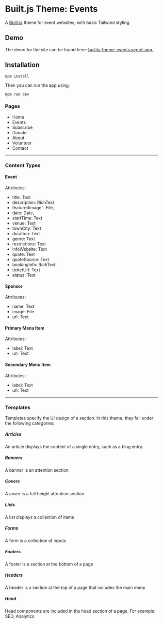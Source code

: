 # Built.js Theme: Events

A [Built.js](https://builtjs.com) theme for event websites, with basic Tailwind styling.

## Demo
The demo for the site can be found here: [builtjs-theme-events.vercel.app
](builtjs-theme-events.vercel.app).

## Installation
```
npm install
```
Then you can run the app using:
```
npm run dev
```

### Pages
- Home
- Events
- Subscribe
- Donate
- About
- Volunteer
- Contact

---

### Content Types
#### Event
Attributes:
- title: Text
- description: RichText
- featuredImage": File,
- date: Date,
- startTime: Text
- venue: Text
- townCity: Text
- duration: Text
- genre: Text
- restrictions: Text
- infoWebsite: Text
- quote: Text
- quoteSource: Text
- bookingInfo: RichText
- ticketUrl: Text
- status: Text

#### Sponsor
Attributes:
- name: Text
- image: File
- url: Text

#### Primary Menu Item
Attributes:
- label: Text
- url: Text

#### Secondary Menu Item
Attributes:
- label: Text
- url: Text

---

### Templates
Templates specify the UI design of a section. In this theme, they fall under the following categories:
##### Articles
An article displays the content of a single entry, such as a blog entry.
##### Banners
A banner is an attention section
##### Covers
A cover is a full height attention section
##### Lists
A list displays a collection of items
##### Forms
A form is a collection of inputs
##### Footers
A footer is a section at the bottom of a page
##### Headers
A header is a section at the top of a page that includes the main menu
##### Head
Head components are included in the head section of a page. For example: SEO, Analytics